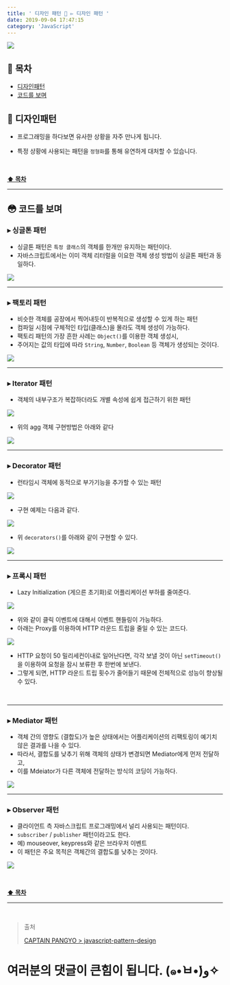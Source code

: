 ```yaml
---
title: ' 디자인 패턴 💠 ▻ 디자인 패턴 '
date: 2019-09-04 17:47:15
category: 'JavaScript'
---
```


![](./images/design-pattern/logo.jpg)

## **💎 목차**

- [디자인패턴](#-디자인패턴)
- [코드를 보며](#-코드를-보며)

## **💠 디자인패턴**

- 프로그래밍을 하다보면 유사한 상황을 자주 만나게 됩니다.

- 특정 상황에 사용되는 패턴을 `정형화`를 통해 유연하게 대처할 수 있습니다.

<br />

**[⬆ 목차](#-목차)**

<hr />

## **😳 코드를 보며**

### ▸ 싱글톤 패턴

- 싱글톤 패턴은 `특정 클래스`의 객체를 한개만 유지하는 패턴이다.
- 자바스크립트에서는 이미 객체 리터럴을 이요한 객체 생성 방법이 싱글톤 패턴과 동일하다.

![](./images/design-pattern/2/1.png)
<br />

<hr />

### ▸ 팩토리 패턴

- 비슷한 객체를 공장에서 찍어내듯이 반복적으로 생성할 수 있게 하는 패턴
- 컴파일 시점에 구체적인 타입(클래스)을 몰라도 객체 생성이 가능하다.
- 팩토리 패턴의 가장 흔한 사례는 `Object()`를 이용한 객체 생성시,
- 주어지는 값의 타입에 따라 `String`, `Number`, `Boolean` 등 객체가 생성되는 것이다.

![](./images/design-pattern/2/2.png)
<br />

<hr />

### ▸ Iterator 패턴

- 객체의 내부구조가 복잡하더라도 개별 속성에 쉽게 접근하기 위한 패턴

![](./images/design-pattern/2/3.png)
<br />

- 위의 agg 객체 구현방법은 아래와 같다

![](./images/design-pattern/2/4.png)
<br />

<hr />

### ▸ Decorator 패턴

- 런타임시 객체에 동적으로 부가기능을 추가할 수 있는 패턴

![](./images/design-pattern/2/5.png)
<br />

- 구현 예제는 다음과 같다.

![](./images/design-pattern/2/6.png)
<br />

- 위 `decorators()`를 아래와 같이 구현할 수 있다.

![](./images/design-pattern/2/7.png)
<br />

<hr />

### ▸ 프록시 패턴

- Lazy Initialization (게으른 초기화)로 어플리케이션 부하를 줄여준다.

![](./images/design-pattern/2/8.png)
<br />

- 위와 같이 클릭 이벤트에 대해서 이벤트 핸들링이 가능하다.
- 아래는 Proxy를 이용하여 HTTP 라운드 트립을 줄일 수 있는 코드다.

![](./images/design-pattern/2/9.png)
<br />

- HTTP 요청이 50 밀리세컨이내로 일어난다면, 각각 보낼 것이 아닌 `setTimeout()`을 이용하여 요청을 잠시 보류한 후 한번에 보낸다.
- 그렇게 되면, HTTP 라운드 트립 횟수가 줄어들기 때문에 전체적으로 성능이 향상될 수 있다.

<br />

<hr />

### ▸ Mediator 패턴

- 객체 간의 영향도 (결합도)가 높은 상태에서는 어플리케이션의 리팩토링이 예기치 않은 결과를 나을 수 있다.
- 따라서, 결합도를 낮추기 위해 객체의 상태가 변경되면 Mediator에게 먼저 전달하고,
- 이를 Mdeiator가 다른 객체에 전달하는 방식의 코딩이 가능하다.

![](./images/design-pattern/2/10.png)
<br />

<hr />

### ▸ Observer 패턴

- 클라이언트 측 자바스크립트 프로그래밍에서 널리 사용되는 패턴이다.
- `subscriber` / `publisher` 패턴이라고도 한다.
- 예) mouseover, keypress와 같은 브라우저 이벤트
- 이 패턴은 주요 목적은 객체간의 결합도를 낮추는 것이다.

![](./images/design-pattern/2/11.png)
<br />

<br />

**[⬆ 목차](#-목차)**

<hr />

<br />

> 출처
>
> <a href="https://joshua1988.github.io/web-development/javascript/javascript-pattern-design/" target="_blank">CAPTAIN PANGYO > javascript-pattern-design</a>

# 여러분의 댓글이 큰힘이 됩니다. (๑•̀ㅂ•́)و✧
